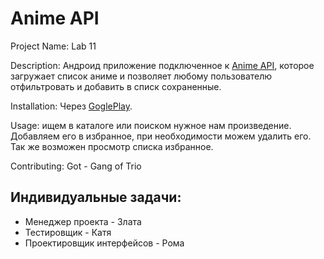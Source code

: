 # Anime API

Project Name: Lab 11

Description: Андроид приложение подключенное к [Anime API](https://kitsu.docs.apiary.io/), которое загружает список аниме и позволяет любому пользователю отфильтровать и добавить в списк сохраненные.

Installation: Через [GoglePlay](dfdf).

Usage: ищем в каталоге или поиском нужное нам произведение. Добавляем его в избранное, при необходимости можем удалить его. Так же возможен просмотр списка избранное.

Contributing: Got - Gang of Trio
## Индивидуальные задачи:
* Менеджер проекта - Злата
* Тестировщик - Катя
* Проектировщик интерфейсов - Рома
